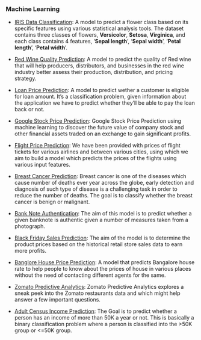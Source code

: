### Machine Learning

   - [IRIS Data Classification](https://github.com/gurjeet29/Data_Science_Portfolio/tree/main/ML/Iris%20Data): A model to predict a flower class based on its specific features using various statistical analysis tools. The dataset contains three classes of flowers, **Versicolor**, **Setosa**, **Virginica**, and each class contains 4 features, ‘**Sepal length**’, ‘**Sepal width**’, ‘**Petal length**’, ‘**Petal width**’.

  - [Red Wine Quality Prediction](https://github.com/gurjeet29/Data_Science_Portfolio/tree/main/ML/Red%20Wine%20%20Quality): A model to predict the quality of Red wine that will help producers, distributors, and businesses in the red wine industry better assess their production, distribution, and pricing strategy.

  - [Loan Price Prediction](https://github.com/gurjeet29/Data_Science_Portfolio/tree/main/ML/Loan%20Price%20Prediction): A model to predict wether a customer is eligible for loan amount. It’s a classification problem, given information about the application we have to predict whether they’ll be able to pay the loan back or not.

  - [Google Stock Price Prediction](https://github.com/gurjeet29/Data_Science_Portfolio/tree/main/ML/Google%20Stock%20Predictions): Google Stock Price Prediction using machine learning to discover the future value of company stock and other financial assets traded on an exchange to gain significant profits.

  - [Flight Price Prediction](https://github.com/gurjeet29/Data_Science_Portfolio/tree/main/ML/Flight%20Price%20Prediction): We have been provided with prices of flight tickets for various airlines and between various cities, using which we aim to build a model which predicts the prices of the flights using various input features.

  - [Breast Cancer Prediction](https://github.com/gurjeet29/Data_Science_Portfolio/tree/main/ML/Breast%20Cancer): Breast cancer is one of the diseases which cause number of deaths ever year across the globe, early detection and diagnosis of such type of disease is a challenging task in order to reduce the number of deaths. The goal is to classify whether the breast cancer is benign or malignant.

  - [Bank Note Authentication](https://github.com/gurjeet29/Data_Science_Portfolio/tree/main/ML/Bank%20Note%20Authentication): The aim of this model is to predict whether a given banknote is authentic given a number of measures taken from a photograph.

  - [Black Friday Sales Prediction](https://github.com/gurjeet29/Data_Science_Portfolio/tree/main/ML/Black%20Friday): The aim of the model is to determine the product prices based on the historical retail store sales data to earn more profits.

  - [Banglore House Price Prediction](https://github.com/gurjeet29/Data_Science_Portfolio/tree/main/ML/Banglore%20House%20Price%20Prediction): A model that predicts Bangalore house rate to help people to know about the prices of house in various places without the need of contacting different agents for the same.

  - [Zomato Predictive Analytics](https://github.com/gurjeet29/Data_Science_Portfolio/tree/main/ML/Zomato%20Predective%20Analysis): Zomato Predictive Analytics explores a sneak peek into the Zomato restaurants data and which might help answer a few important questions.
  
  - [Adult Census Income Prediction](https://github.com/gurjeet29/Data_Science_Portfolio/tree/main/ML/Adult%20Census%20Income%20Prediction): The Goal is to predict whether a person has an income of more than 50K a year or not. This is basically a binary classification problem where a person is classified into the >50K group or <=50K group.
